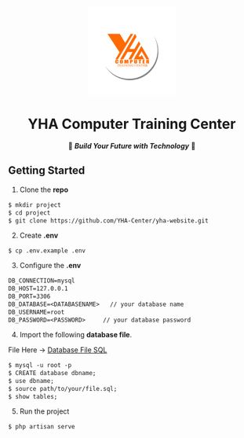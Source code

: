 <!-- header  -->

<div align=center>

<img src="./public/image/logo/logo.png" width="180px">

# YHA Computer Training Center   

🔆 ***Build Your Future with Technology*** 🔆

</div>

<!-- content  -->

## Getting Started

1. Clone the **repo**

```shell
$ mkdir project
$ cd project
$ git clone https://github.com/YHA-Center/yha-website.git
```

2. Create **.env**

```shell
$ cp .env.example .env
```

3. Configure the **.env**

```env
DB_CONNECTION=mysql
DB_HOST=127.0.0.1
DB_PORT=3306
DB_DATABASE=<DATABASENAME>   // your database name
DB_USERNAME=root
DB_PASSWORD=<PASSWORD>     // your database password
```
4. Import the following **database file**.

File Here -> [Database File SQL](https://github.com/YHA-Center/yha-website/db.sql)

```shell
$ mysql -u root -p
$ CREATE database dbname;
$ use dbname;
$ source path/to/your/file.sql;
$ show tables;
```

5. Run the project

```shell
$ php artisan serve
```




